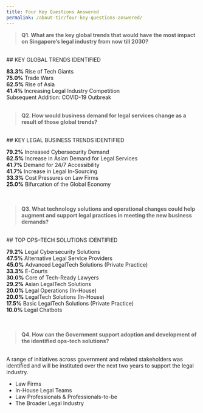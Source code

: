 ```yaml
---
title: Four Key Questions Answered
permalink: /about-tir/four-key-questions-answered/
---
```


> **Q1. What are the key global trends that would have the most impact on Singapore’s legal industry from now till 2030?**

<br>
## KEY GLOBAL TRENDS IDENTIFIED

**83.3%** Rise of Tech Giants <br>
**75.0%**  Trade Wars <br>
**62.5%** Rise of Asia <br>
**41.4%** Increasing Legal Industry Competition <br>
Subsequent Addition: COVID-19 Outbreak <br>
<br>

> **Q2. How would business demand for legal services change as a result of those global trends?**
<br>
## KEY LEGAL BUSINESS TRENDS IDENTIFIED

**79.2%** Increased Cybersecurity Demand <br>
**62.5%** Increase in Asian Demand for Legal Services <br>
**41.7%** Demand for 24/7 Accessibility <br>
**41.7%** Increase in Legal In-Sourcing <br>
**33.3%** Cost Pressures on Law Firms <br>
**25.0%** Bifurcation of the Global Economy <br>
<br>
<br>
> **Q3. What technology solutions and operational changes could help augment and support legal practices in meeting the new business demands?**
<br>
## TOP OPS–TECH SOLUTIONS IDENTIFIED

**79.2%** Legal Cybersecurity Solutions <br>
**47.5%** Alternative Legal Service Providers <br>
**45.0%** Advanced LegalTech Solutions (Private Practice) <br>
**33.3%** E-Courts <br>
**30.0%** Core of Tech-Ready Lawyers <br>
**29.2%** Asian LegalTech Solutions <br>
**20.0%** Legal Operations (In-House) <br>
**20.0%** LegalTech Solutions (In-House) <br>
**17.5%** Basic LegalTech Solutions (Private Practice) <br>
**10.0%** Legal Chatbots <br>
<br>
<br>
> **Q4. How can the Government support adoption and development of the identified ops-tech solutions?**
<br>
A range of initiatives across government and related stakeholders was identified and will be instituted over the next two years to support the legal industry.

 - Law Firms 
 - In-House Legal Teams 
 - Law Professionals & Professionals-to-be 
 - The Broader Legal Industry
